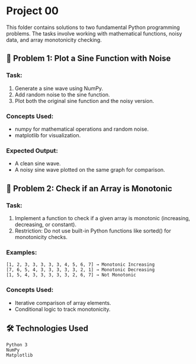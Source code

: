# Project 00

This folder contains solutions to two fundamental Python programming problems. The tasks involve working with mathematical functions, noisy data, and array monotonicity checking.

## 📌 Problem 1: Plot a Sine Function with Noise
### Task:
1. Generate a sine wave using NumPy.
2. Add random noise to the sine function.
3. Plot both the original sine function and the noisy version.

### Concepts Used:
- numpy for mathematical operations and random noise.
- matplotlib for visualization.

### Expected Output:
- A clean sine wave.
- A noisy sine wave plotted on the same graph for comparison.

## 📌 Problem 2: Check if an Array is Monotonic
### Task:
1. Implement a function to check if a given array is monotonic (increasing, decreasing, or constant).
2. Restriction: Do not use built-in Python functions like sorted() for monotonicity checks.

### Examples:
    [1, 2, 3, 3, 3, 3, 3, 4, 5, 6, 7] → Monotonic Increasing
    [7, 6, 5, 4, 3, 3, 3, 3, 3, 2, 1] → Monotonic Decreasing
    [1, 5, 4, 3, 3, 3, 3, 3, 2, 6, 7] → Not Monotonic

### Concepts Used:
- Iterative comparison of array elements.
- Conditional logic to track monotonicity.

## 🛠️ Technologies Used

    Python 3
    NumPy
    Matplotlib
